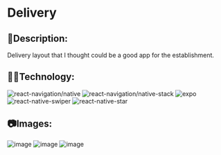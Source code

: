 # Delivery

## 📰Description:

Delivery layout that I thought could be a good app for the establishment.

## 👨‍💻Technology:

<img src="https://img.shields.io/static/v1?label=react-navigation/native&message=6.0.2&color=blue" alt="react-navigation/native"></img>
<img src="https://img.shields.io/static/v1?label=react-navigation/native-stack&message=6.1.0&color=blue" alt="react-navigation/native-stack"></img>
<img src="https://img.shields.io/static/v1?label=expo&message=42.0.1&color=blue" alt="expo"></img>
<img src="https://img.shields.io/static/v1?label=react-native-swiper&message=1.6.0&color=blue" alt="react-native-swiper"></img>
<img src="https://img.shields.io/static/v1?label=react-native-star&message=1.2.2&color=blue" alt="react-native-star"></img>

## 📷Images:

![image](https://user-images.githubusercontent.com/69097449/134828843-3c5f3ced-1cd8-4e18-8622-357a20fc018d.png)
![image](https://user-images.githubusercontent.com/69097449/134828877-01f15cec-de79-45a3-9397-1109aa296d49.png)
![image](https://user-images.githubusercontent.com/69097449/134828899-6d44981c-8523-48b4-98f1-30a2346f9b79.png)

